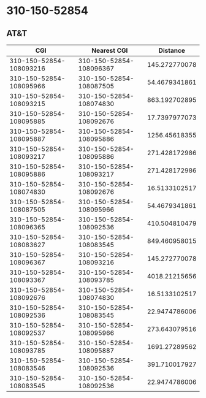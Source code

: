 # 310-150-52854
## AT&T


| CGI | Nearest CGI | Distance |
|-----|-------------|----------|
| 310-150-52854-108093216 | 310-150-52854-108096367 | 145.272770078 |
| 310-150-52854-108095966 | 310-150-52854-108087505 | 54.4679341861 |
| 310-150-52854-108093215 | 310-150-52854-108074830 | 863.192702895 |
| 310-150-52854-108095885 | 310-150-52854-108092676 | 17.7397977073 |
| 310-150-52854-108095887 | 310-150-52854-108095886 | 1256.45618355 |
| 310-150-52854-108093217 | 310-150-52854-108095886 | 271.428172986 |
| 310-150-52854-108095886 | 310-150-52854-108093217 | 271.428172986 |
| 310-150-52854-108074830 | 310-150-52854-108092676 | 16.5133102517 |
| 310-150-52854-108087505 | 310-150-52854-108095966 | 54.4679341861 |
| 310-150-52854-108096365 | 310-150-52854-108092536 | 410.504810479 |
| 310-150-52854-108083627 | 310-150-52854-108083545 | 849.460958015 |
| 310-150-52854-108096367 | 310-150-52854-108093216 | 145.272770078 |
| 310-150-52854-108093367 | 310-150-52854-108093785 | 4018.21215656 |
| 310-150-52854-108092676 | 310-150-52854-108074830 | 16.5133102517 |
| 310-150-52854-108092536 | 310-150-52854-108083545 | 22.9474786006 |
| 310-150-52854-108092537 | 310-150-52854-108095966 | 273.643079516 |
| 310-150-52854-108093785 | 310-150-52854-108095887 | 1691.27289562 |
| 310-150-52854-108083546 | 310-150-52854-108092536 | 391.710017927 |
| 310-150-52854-108083545 | 310-150-52854-108092536 | 22.9474786006 |
